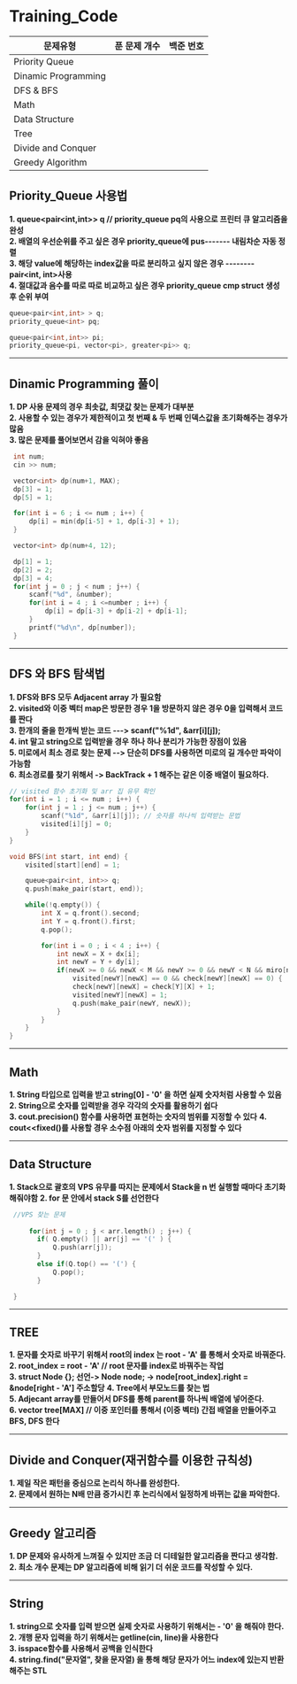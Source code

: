 # Training_Code

|문제유형|푼 문제 개수|백준 번호|
|-|-|-|
|Priority Queue|||
|Dinamic Programming|||
|DFS & BFS|||
|Math|||
|Data Structure|||
|Tree|||
|Divide and Conquer|||
|Greedy Algorithm|||

## Priority_Queue 사용법
**1. queue<pair<int,int>> q // priority_queue<int> pq의 사용으로 프린터 큐 알고리즘을 완성**  
  **2. 배열의 우선순위를 주고 싶은 경우 priority_queue에 pus------- 내림차순 자동 정렬**  
  **3. 해당 value에 해당하는 index값을 따로 분리하고 싶지 않은 경우  -------- pair<int, int>사용**  
  **4. 절대값과 음수를 따로 따로 비교하고 싶은 경우 priority_queue cmp struct 생성 후 순위 부여**  
  ```cpp
  queue<pair<int,int> > q;
  priority_queue<int> pq;

  queue<pair<int,int>> pi;
  priority_queue<pi, vector<pi>, greater<pi>> q;
  ```

---
## Dinamic Programming 풀이
 **1. DP 사용 문제의 경우 최솟값, 최댓값 찾는 문제가 대부분**  
 **2. 사용할 수 있는 경우가 제한적이고 첫 번째 & 두 번째 인덱스값을 초기화해주는 경우가 많음**  
 **3. 많은 문제를 풀어보면서 감을 익혀야 좋음**  
 ```cpp
  int num;
  cin >> num;

  vector<int> dp(num+1, MAX);
  dp[3] = 1;
  dp[5] = 1;

  for(int i = 6 ; i <= num ; i++) {
      dp[i] = min(dp[i-5] + 1, dp[i-3] + 1);
  }
 ```
 ```cpp
  vector<int> dp(num+4, 12);

  dp[1] = 1;
  dp[2] = 2;
  dp[3] = 4;
  for(int j = 0 ; j < num ; j++) {
      scanf("%d", &number);
      for(int i = 4 ; i <=number ; i++) {
          dp[i] = dp[i-3] + dp[i-2] + dp[i-1];
      }
      printf("%d\n", dp[number]);
  }
 ```
 
---
## DFS 와 BFS 탐색법
 **1. DFS와 BFS 모두 Adjacent array 가 필요함**  
 **2. visited와 이중 벡터 map은 방문한 경우 1을 방문하지 않은 경우 0을 입력해서 코드를 짠다**  
 **3. 한개의 줄을 한개씩 받는 코드 ---> scanf("%1d", &arr[i][j]);**  
 **4. int 말고 string으로 입력받을 경우 하나 하나 분리가 가능한 장점이 있음**  
 **5. 미로에서 최소 경로 찾는 문제 --> 단순히 DFS를 사용하면 미로의 길 개수만 파악이 가능함**  
 **6. 최소경로를 찾기 위해서 -> BackTrack + 1 해주는 같은 이중 배열이 필요하다.**  
```cpp
// visited 함수 초기화 및 arr 집 유무 확인
for(int i = 1 ; i <= num ; i++) {
    for(int j = 1 ; j <= num ; j++) {
        scanf("%1d", &arr[i][j]); // 숫자를 하나씩 입력받는 문법
        visited[i][j] = 0;
    }
}
```
```cpp
void BFS(int start, int end) {
    visited[start][end] = 1;

    queue<pair<int, int>> q;
    q.push(make_pair(start, end));

    while(!q.empty()) {
        int X = q.front().second;
        int Y = q.front().first;
        q.pop();

        for(int i = 0 ; i < 4 ; i++) {
            int newX = X + dx[i];
            int newY = Y + dy[i];
            if(newX >= 0 && newX < M && newY >= 0 && newY < N && miro[newY][newX] == 1 &&
                visited[newY][newX] == 0 && check[newY][newX] == 0) {
                check[newY][newX] = check[Y][X] + 1;
                visited[newY][newX] = 1;
                q.push(make_pair(newY, newX));
            }
        }
    }
}
```
---
 ## Math
 **1. String 타입으로 입력을 받고 string[0] - '0' 을 하면 실제 숫자처럼 사용할 수 있음**  
 **2. String으로 숫자를 입력받을 경우 각각의 숫자를 활용하기 쉽다**  
 **3. cout.precision() 함수를 사용하면 표현하는 숫자의 범위를 지정할 수 있다**
 **4. cout<<fixed()를 사용할 경우 소수점 아래의 숫자 범위를 지정할 수 있다**

---
 ## Data Structure
 **1. Stack으로 괄호의 VPS 유무를 따지는 문제에서 Stack을 n 번 실행할 때마다 초기화 해줘야함**
 **2. for 문 안에서 stack<char> S를 선언한다**  
 ```cpp
  //VPS 찾는 문제
    
      for(int j = 0 ; j < arr.length() ; j++) {
        if( Q.empty() || arr[j] == '(' ) {
            Q.push(arr[j]);
        }
        else if(Q.top() == '(') {
            Q.pop();
        } 

  }
 ```

---
 ## TREE
 **1. 문자를 숫자로 바꾸기 위해서 root의 index 는 root - 'A' 를 통해서 숫자로 바꿔준다.**  
 **2. root_index = root - 'A' // root 문자를 index로 바꿔주는 작업**  
 **3. struct Node {}; 선언-> Node node; -> node[root_index].right = &node[right - 'A'] 주소할당**
 **4. Tree에서 부모노드를 찾는 법**  
 **5. Adjecant array를 만들어서 DFS를 통해 parent를 하나씩 배열에 넣어준다.**  
 **6. vector<int> tree[MAX] // 이중 포인터를 통해서 (이중 벡터) 간접 배열을 만들어주고 BFS, DFS 한다**  

---
 ## Divide and Conquer(재귀함수를 이용한 규칙성)
 **1. 제일 작은 패턴을 중심으로 논리식 하나를 완성한다.**  
 **2. 문제에서 원하는 N배 만큼 증가시킨 후 논리식에서 일정하게 바뀌는 값을 파악한다.**  

---
 ## Greedy 알고리즘
 **1. DP 문제와 유사하게 느껴질 수 있지만 조금 더 디테일한 알고리즘을 짠다고 생각함.**  
 **2. 최소 개수 문제는 DP 알고리즘에 비해 읽기 더 쉬운 코드를 작성할 수 있다.**  

---
## String 
 **1. string으로 숫자를 입력 받으면 실제 숫자로 사용하기 위해서는 - '0' 을 해줘야 한다.**  
 **2. 개행 문자 입력을 하기 위해서는 getline(cin, line)을 사용한다**  
 **3. isspace함수를 사용해서 공백을 인식한다**  
 **4. string.find("문자열", 찾을 문자열) 을 통해 해당 문자가 어느 index에 있는지 반환해주는 STL**  
 
 
  
